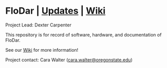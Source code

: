 # FloDar | [Updates](https://github.com/OPEnSLab-OSU/OPEnS-Lab-Home/wiki/FloDar-updates) | [Wiki](https://github.com/OPEnSLab-OSU/OPEnS-Lab-Home/wiki/FloDar)

Project Lead: Dexter Carpenter

This repository is for record of software, hardware, and documentation of FloDar.

See our [Wiki](https://github.com/OPEnSLab-OSU/OPEnS-Lab-Home/wiki/FloDar) for more information!

Project contact: Cara Walter (cara.walter@oregonstate.edu)
